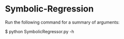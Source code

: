 # Symbolic-Regression

Run the following command for a summary of arguments:

$ python SymbolicRegressor.py -h 
